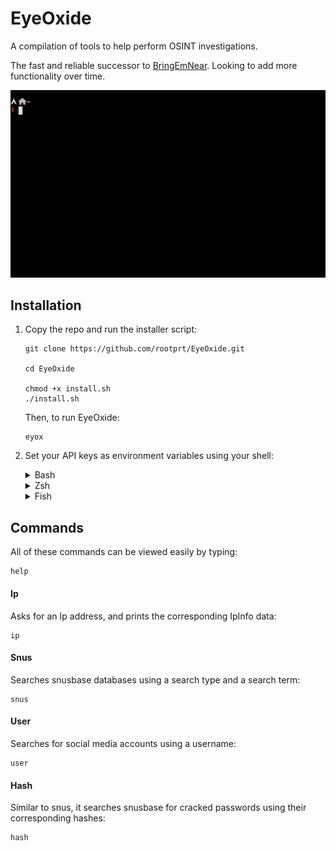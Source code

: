 # EyeOxide
A compilation of tools to help perform OSINT investigations.

The fast and reliable successor to [BringEmNear](https://github.com/rootprt/BringEmNear). Looking to add more functionality over time.

![EyeOxide](preview.gif)

## Installation
1.  Copy the repo and run the installer script:
    
    ```
    git clone https://github.com/rootprt/EyeOxide.git

    cd EyeOxide

    chmod +x install.sh
    ./install.sh
    ```
    Then, to run EyeOxide:
    ```
    eyox
    ```

2.  Set your API keys as environment variables using your shell:

    <details>
    <summary>Bash</summary>

    ```
    $editor ~/.bashrc
    ```
    
    In your config file, add the following lines, replacing api_keys as necessary:
    ```sh
    export SNUS_API="snusbase_api_key"
    export IP_API="ipinfo_api_key"
    ```
    </details>

    <details>
    <summary>Zsh</summary>

    ```
    $editor ~/.zshrc
    ```
    
    In your config file, add the following lines, replacing api_keys as necessary:
    ```sh
    export SNUS_API="snusbase_api_key"
    export IP_API="ipinfo_api_key"
    ```
    </details>

    <details>
    <summary>Fish</summary>

    ```
    $editor ~/.config/fish/config.fish
    ```
    
    In your config file, add the following lines, replacing api_keys as necessary:
    ```sh
    set -x SNUS_API 'snusbase_api_key' 
    set -x IP_API 'ipinfo_api_key'
    ```
    </details>

## Commands
All of these commands can be viewed easily by typing:
```
help
```

#### Ip
Asks for an Ip address, and prints the corresponding IpInfo data:
```
ip 
```

#### Snus
Searches snusbase databases using a search type and a search term:
```
snus
```

#### User
Searches for social media accounts using a username:
```
user
```

#### Hash
Similar to snus, it searches snusbase for cracked passwords using their corresponding hashes:
```
hash 
```
